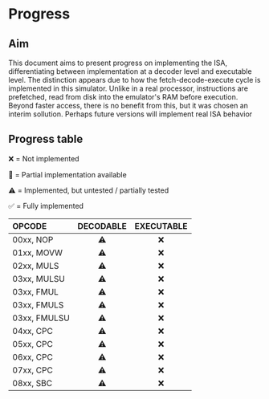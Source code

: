 # Progress

## Aim
This document aims to present progress on implementing the ISA, differentiating between implementation at a decoder level and executable level.
The distinction appears due to how the fetch-decode-execute cycle is implemented in this simulator. Unlike in a real processor, instructions are prefetched, read from disk into the emulator's RAM before execution. Beyond faster access, there is no benefit from this, but it was chosen an interim sollution. Perhaps future versions will implement real ISA behavior

## Progress table

:x: =                      Not implemented

:construction: =            Partial implementation available

:warning: = Implemented, but untested / partially tested

:white_check_mark: =       Fully implemented


|   OPCODE     |        DECODABLE       |  EXECUTABLE  |
|:------------ |:----------------------:|:------------:|
| 00xx, NOP    |        :warning:       |      :x:     |
| 01xx, MOVW   |        :warning:       |      :x:     |
| 02xx, MULS   |        :warning:       |      :x:     |
| 03xx, MULSU  |        :warning:       |      :x:     |
| 03xx, FMUL   |        :warning:       |      :x:     |
| 03xx, FMULS  |        :warning:       |      :x:     |
| 03xx, FMULSU |        :warning:       |      :x:     |
| 04xx, CPC    |        :warning:       |      :x:     |
| 05xx, CPC    |        :warning:       |      :x:     |
| 06xx, CPC    |        :warning:       |      :x:     |
| 07xx, CPC    |        :warning:       |      :x:     |
| 08xx, SBC    |        :warning:       |      :x:     |


